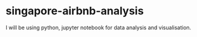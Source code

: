 # singapore-airbnb-analysis

I will be using python, jupyter notebook for data analysis and visualisation.
